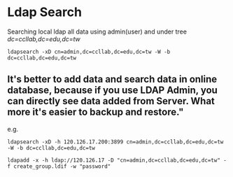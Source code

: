 # Ldap Search

Searching local ldap all data using admin(user) and under tree *dc=ccllab,dc=edu,dc=tw*

`ldapsearch -xD cn=admin,dc=ccllab,dc=edu,dc=tw -W -b dc=ccllab,dc=edu,dc=tw`

## It's better to add data and search data in online database, because if you use LDAP Admin, you can directly see data added from Server. What more it's easier to backup and restore."

e.g.

`ldapsearch -xD -h 120.126.17.200:3899 cn=admin,dc=ccllab,dc=edu,dc=tw -W -b dc=ccllab,dc=edu,dc=tw`

`ldapadd -x -h ldap://120.126.17 -D "cn=admin,dc=ccllab,dc=edu,dc=tw" -f create_group.ldif -w "password"`
